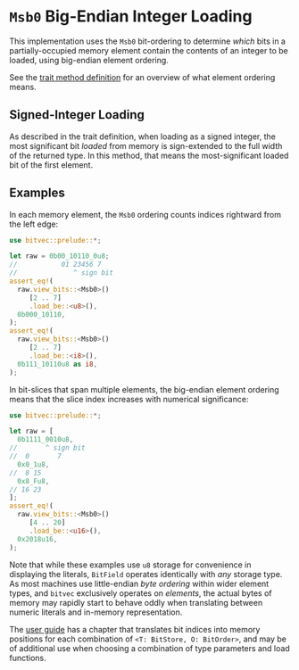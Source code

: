 # `Msb0` Big-Endian Integer Loading

This implementation uses the `Msb0` bit-ordering to determine *which* bits in a
partially-occupied memory element contain the contents of an integer to be
loaded, using big-endian element ordering.

See the [trait method definition][orig] for an overview of what element ordering
means.

## Signed-Integer Loading

As described in the trait definition, when loading as a signed integer, the most
significant bit *loaded* from memory is sign-extended to the full width of the
returned type. In this method, that means the most-significant loaded bit of the
first element.

## Examples

In each memory element, the `Msb0` ordering counts indices rightward from the
left edge:

```rust
use bitvec::prelude::*;

let raw = 0b00_10110_0u8;
//           01 23456 7
//              ^ sign bit
assert_eq!(
  raw.view_bits::<Msb0>()
     [2 .. 7]
     .load_be::<u8>(),
  0b000_10110,
);
assert_eq!(
  raw.view_bits::<Msb0>()
     [2 .. 7]
     .load_be::<i8>(),
  0b111_10110u8 as i8,
);
```

In bit-slices that span multiple elements, the big-endian element ordering means
that the slice index increases with numerical significance:

```rust
use bitvec::prelude::*;

let raw = [
  0b1111_0010u8,
//       ^ sign bit
//  0       7
  0x0_1u8,
//  8 15
  0x8_Fu8,
// 16 23
];
assert_eq!(
  raw.view_bits::<Msb0>()
     [4 .. 20]
     .load_be::<u16>(),
  0x2018u16,
);
```

Note that while these examples use `u8` storage for convenience in displaying
the literals, `BitField` operates identically with *any* storage type. As most
machines use little-endian *byte ordering* within wider element types, and
`bitvec` exclusively operates on *elements*, the actual bytes of memory may
rapidly start to behave oddly when translating between numeric literals and
in-memory representation.

The [user guide] has a chapter that translates bit indices into memory positions
for each combination of `<T: BitStore, O: BitOrder>`, and may be of additional
use when choosing a combination of type parameters and load functions.

[orig]: crate::field::BitField::load_le
[user guide]: https://bitvecto-rs.github.io/bitvec/memory-layout

